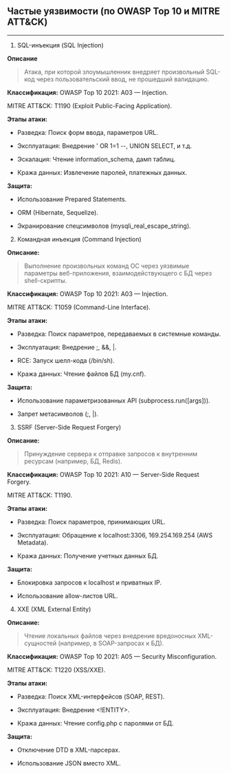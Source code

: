 ## Частые уязвимости (по OWASP Top 10 и MITRE ATT&CK)
___

1. SQL-инъекция (SQL Injection)

**Описание**

> Атака, при которой злоумышленник внедряет произвольный SQL-код через пользовательский ввод, не прошедший валидацию.

**Классификация:**
OWASP Top 10 2021: A03 — Injection.

MITRE ATT&CK: T1190 (Exploit Public-Facing Application).

**Этапы атаки:**

* Разведка: Поиск форм ввода, параметров URL.

* Эксплуатация: Внедрение ' OR 1=1 --, UNION SELECT, и т.д.

* Эскалация: Чтение information_schema, дамп таблиц.

* Кража данных: Извлечение паролей, платежных данных.

**Защита:**

* Использование Prepared Statements.

* ORM (Hibernate, Sequelize).

* Экранирование спецсимволов (mysqli_real_escape_string).

2. Командная инъекция (Command Injection)
   
**Описание:**

> Выполнение произвольных команд ОС через уязвимые параметры веб-приложения, взаимодействующего с БД через shell-скрипты.

**Классификация:**
OWASP Top 10 2021: A03 — Injection.

MITRE ATT&CK: T1059 (Command-Line Interface).

**Этапы атаки:**

* Разведка: Поиск параметров, передаваемых в системные команды.

* Эксплуатация: Внедрение ;, &&, |.

* RCE: Запуск шелл-кода (/bin/sh).

* Кража данных: Чтение файлов БД (my.cnf).

**Защита:**

* Использование параметризованных API (subprocess.run([args])).

* Запрет метасимволов (;, |).

3. SSRF (Server-Side Request Forgery)

**Описание:**

> Принуждение сервера к отправке запросов к внутренним ресурсам (например, БД, Redis).


**Классификация:**
OWASP Top 10 2021: A10 — Server-Side Request Forgery.

MITRE ATT&CK: T1190.

**Этапы атаки:**

* Разведка: Поиск параметров, принимающих URL.

* Эксплуатация: Обращение к localhost:3306, 169.254.169.254 (AWS Metadata).

* Кража данных: Получение учетных данных БД.

**Защита:**

* Блокировка запросов к localhost и приватных IP.

* Использование allow-листов URL.

4. XXE (XML External Entity)

**Описание:**

> Чтение локальных файлов через внедрение вредоносных XML-сущностей (например, в SOAP-запросах к БД).


**Классификация:**
OWASP Top 10 2021: A05 — Security Misconfiguration.

MITRE ATT&CK: T1220 (XSS/XXE).

**Этапы атаки:**

* Разведка: Поиск XML-интерфейсов (SOAP, REST).

* Эксплуатация: Внедрение <!ENTITY>.

* Кража данных: Чтение config.php с паролями от БД.

**Защита:**

* Отключение DTD в XML-парсерах.

* Использование JSON вместо XML.

